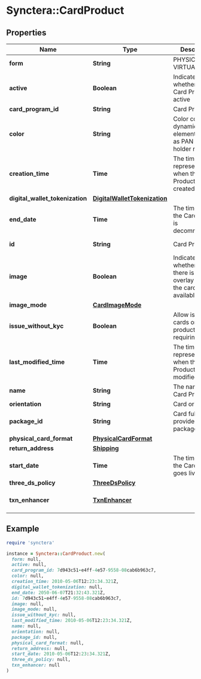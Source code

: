 # Synctera::CardProduct

## Properties

| Name | Type | Description | Notes |
| ---- | ---- | ----------- | ----- |
| **form** | **String** | PHYSICAL or VIRTUAL. |  |
| **active** | **Boolean** | Indicates whether the Card Product is active |  |
| **card_program_id** | **String** | Card Program ID |  |
| **color** | **String** | Color code for dynamic card elements such as PAN and card holder name | [optional] |
| **creation_time** | **Time** | The timestamp representing when the Card Product was created | [optional][readonly] |
| **digital_wallet_tokenization** | [**DigitalWalletTokenization**](DigitalWalletTokenization.md) |  | [optional] |
| **end_date** | **Time** | The time when the Card Product is decommissioned | [optional] |
| **id** | **String** | Card Product ID | [optional][readonly] |
| **image** | **Boolean** | Indicates whether or not there is an overlay image of the card product available | [optional] |
| **image_mode** | [**CardImageMode**](CardImageMode.md) |  | [optional] |
| **issue_without_kyc** | **Boolean** | Allow issuing cards on this product without requiring KYC | [optional] |
| **last_modified_time** | **Time** | The timestamp representing when the Card Product was last modified | [optional][readonly] |
| **name** | **String** | The name of the Card Product |  |
| **orientation** | **String** | Card orientation | [optional] |
| **package_id** | **String** | Card fulfillment provider’s package ID | [optional] |
| **physical_card_format** | [**PhysicalCardFormat**](PhysicalCardFormat.md) |  | [optional] |
| **return_address** | [**Shipping**](Shipping.md) |  | [optional] |
| **start_date** | **Time** | The time when the Card Product goes live |  |
| **three_ds_policy** | [**ThreeDsPolicy**](ThreeDsPolicy.md) |  | [optional] |
| **txn_enhancer** | [**TxnEnhancer**](TxnEnhancer.md) |  | [optional][default to &#39;NONE&#39;] |

## Example

```ruby
require 'synctera'

instance = Synctera::CardProduct.new(
  form: null,
  active: null,
  card_program_id: 7d943c51-e4ff-4e57-9558-08cab6b963c7,
  color: null,
  creation_time: 2010-05-06T12:23:34.321Z,
  digital_wallet_tokenization: null,
  end_date: 2050-06-07T21:32:43.321Z,
  id: 7d943c51-e4ff-4e57-9558-08cab6b963c7,
  image: null,
  image_mode: null,
  issue_without_kyc: null,
  last_modified_time: 2010-05-06T12:23:34.321Z,
  name: null,
  orientation: null,
  package_id: null,
  physical_card_format: null,
  return_address: null,
  start_date: 2010-05-06T12:23:34.321Z,
  three_ds_policy: null,
  txn_enhancer: null
)
```

